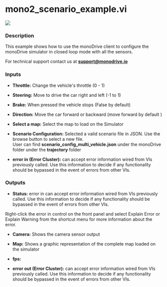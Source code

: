 # mono2_scenario_example.vi

<p class="img_container">
<img class="lg_img" src="../mono2_scenario_example.png"/>
</p>

### Description

This example shows how to use the monoDrive client to configure the monoDrive simulator in closed loop mode with all the sensors.

For technical support contact us at <b>support@monodrive.io</b> 

### Inputs

- **Throttle:**  Change the vehicle's throttle (0 - 1)
 

- **Steering:**  Move to drive the car right and left (-1 to 1)
 

- **Brake:**  When pressed the vehicle stops (False by default)
 

- **Direction:**  Move the car forward or backward (move forward by default )
 

- **Select a map:**  Select the map to load on the Simulator
 

- **Scenario Configuration:**  Selected a valid scenario file in JSON. Use the browse
button to select a new file.    
User can find **scenario_config_multi_vehicle.json**  under
the monoDrive folder under the **trajectory** folder
 

- **error in (Error Cluster):** can accept error information wired from VIs previously called. Use this information to decide if any functionality should be bypassed in the event of errors from other VIs. 

### Outputs

- **Status:**  error in can accept error information wired from VIs
previously called. Use this information to decide if any
functionality should be bypassed in the event of errors from
other VIs.

Right-click the error in control on the front panel and
select Explain Error or Explain Warning from the shortcut
menu for more information about the error.
 

- **Camera:**  Shows the camera sensor output
 

- **Map:**  Shows a graphic representation of the complete map loaded on
the simulator
 

- **fps:**   

- **error out (Error Cluster):** can accept error information wired from VIs previously called. Use this information to decide if any functionality should be bypassed in the event of errors from other VIs. 

<p>&nbsp;</p>
